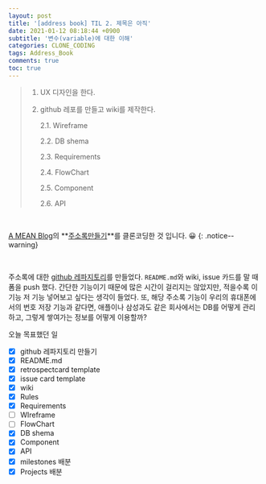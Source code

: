 ```yaml
---
layout: post
title: '[address book] TIL 2. 제목은 아직'
date: 2021-01-12 08:18:44 +0900
subtitle: '변수(variable)에 대한 이해'
categories: CLONE_CODING
tags: Address_Book
comments: true
toc: true
---
```


> 1. UX 디자인을 한다.
> 
> 2. github 레포를 만들고 wiki를 제작한다.
> 
>    2.1. Wireframe
> 
>    2.2. DB shema
> 
>    2.3. Requirements
> 
>    2.4. FlowChart
> 
>    2.5. Component
> 
>    2.6. API
> 


 <br>

[A MEAN Blog](https://www.a-mean-blog.com/ko/blog)의 **[주소록만들기](https://www.a-mean-blog.com/ko/blog/Node-JS-%EC%B2%AB%EA%B1%B8%EC%9D%8C/%EC%A3%BC%EC%86%8C%EB%A1%9D-%EB%A7%8C%EB%93%A4%EA%B8%B0)**를 클론코딩한 것 입니다. 😀 
{: .notice--warning}

<br>



주소록에 대한 [github 레파지토리](https://github.com/riverpark94/address_book)를 만들었다. `README.md`와 wiki, issue 카드를 말 때 폼을 push 했다. 간단한 기능이기 때문에 많은 시간이 걸리지는 않았지만, 적을수록 이 기능 저 기능 넣어보고 싶다는 생각이 들었다. 또, 해당 주소록 기능이 우리의 휴대폰에서의 번호 저장 기능과 같다면, 애플이나 삼성과도 같은 회사에서는 DB를 어떻게 관리하고, 그렇게 쌓여가는 정보를 어떻게 이용할까?



오늘 목표했던 일 

- [x] github 레파지토리 만들기
- [x] README.md
- [x] retrospectcard template
- [x] issue card template
- [x] wiki
- [x] Rules
- [x] Requirements
- [ ] WIreframe
- [ ] FlowChart
- [x] DB shema
- [x] Component
- [x] API
- [x] milestones 배분
- [x] Projects 배분